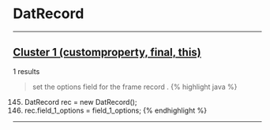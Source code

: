 # DatRecord

***

## [Cluster 1 (customproperty, final, this)](./1)
1 results
> set the options field for the frame record . 
{% highlight java %}
145. DatRecord rec = new DatRecord();
147. rec.field_1_options = field_1_options;
{% endhighlight %}

***

